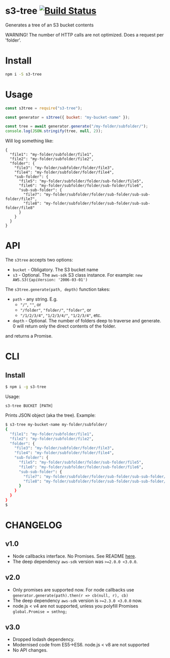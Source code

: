 # s3-tree [![Build Status](https://travis-ci.org/koresar/s3-tree.svg?branch=master)](https://travis-ci.org/koresar/s3-tree)

Generates a tree of an S3 bucket contents

WARNING! The number of HTTP calls are not optimized. Does a request per 'folder'.

# Install

```sh
npm i -S s3-tree
```

# Usage

```js
const s3tree = require("s3-tree");

const generator = s3tree({ bucket: "my-bucket-name" });

const tree = await generator.generate("/my-folder/subfolder/");
console.log(JSON.stringify(tree, null, 2));
```

Will log something like:

```
{
  "file1": "my-folder/subfolder/file1",
  "file2": "my-folder/subfolder/file2",
  "folder": {
    "file3": "my-folder/subfolder/folder/file3",
    "file4": "my-folder/subfolder/folder/file4",
    "sub-folder": {
      "file5": "my-folder/subfolder/folder/sub-folder/file5",
      "file6": "my-folder/subfolder/folder/sub-folder/file6",
      "sub-sub-folder": {
        "file7": "my-folder/subfolder/folder/sub-folder/sub-sub-folder/file7",
        "file8": "my-folder/subfolder/folder/sub-folder/sub-sub-folder/file8"
      }
    }
  }
}
```

# API

The `s3tree` accepts two options:

- `bucket` - Obligatory. The S3 bucket name
- `s3` - Optional. The `aws-sdk` S3 class instance. For example: `new AWS.S3({apiVersion: '2006-03-01')`

The `s3tree.generate(path, depth)` function takes:

- `path` - any string. E.g.
  - `"/"`, `""`, or
  - `"/folder"`, `"folder/"`, `"folder"`, or
  - `"/1/2/3/4"`, `"1/2/3/4/"`, `"1/2/3/4"`, etc.
- `depth` - Optional. The number of folders deep to traverse and generate. 0 will return only the direct contents of the folder.

and returns a Promise.

# CLI

## Install

```sh
$ npm i -g s3-tree
```

Usage:

```
s3-tree BUCKET [PATH]
```

Prints JSON object (aka the tree). Example:

```sh
$ s3-tree my-bucket-name my-folder/subfolder/
{
  "file1": "my-folder/subfolder/file1",
  "file2": "my-folder/subfolder/file2",
  "folder": {
    "file3": "my-folder/subfolder/folder/file3",
    "file4": "my-folder/subfolder/folder/file4",
    "sub-folder": {
      "file5": "my-folder/subfolder/folder/sub-folder/file5",
      "file6": "my-folder/subfolder/folder/sub-folder/file6",
      "sub-sub-folder": {
        "file7": "my-folder/subfolder/folder/sub-folder/sub-sub-folder/file7",
        "file8": "my-folder/subfolder/folder/sub-folder/sub-sub-folder/file8"
      }
    }
  }
}
$
```

# CHANGELOG

## v1.0

- Node callbacks interface. No Promises. See README [here](https://github.com/koresar/s3-tree/tree/v1.0.1).
- The deep dependency `aws-sdk` version was `>=2.0.0 <3.0.0`.

## v2.0

- Only promises are supported now. For node callbacks use `generator.generate(path).then(r => cb(null, r), cb)`
- The deep dependency `aws-sdk` version is `>=2.3.0 <3.0.0` now.
- node.js < v4 are not supported, unless you polyfill Promises `global.Promise = smthng;`

## v3.0

- Dropped lodash dependency.
- Modernised code from ES5->ES6. node.js < v8 are not supported
- No API changes.
